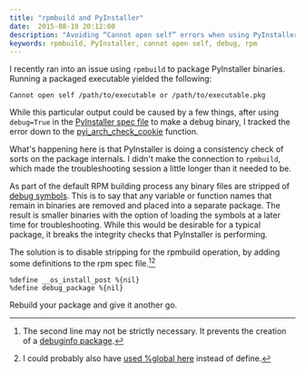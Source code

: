 ```yaml
---
title: "rpmbuild and PyInstaller"
date:  2015-08-19 20:12:00
description: "Avoiding “Cannot open self” errors when using PyInstaller binaries packaged with rpmbuild"
keywords: rpmbuild, PyInstaller, cannot open self, debug, rpm
---
```


I recently ran into an issue using `rpmbuild` to package PyInstaller binaries. Running a packaged executable yielded the following:

```
Cannot open self /path/to/executable or /path/to/executable.pkg
```

While this particular output could be caused by a few things, after using `debug=True` in the [PyInstaller spec file](http://pythonhosted.org/PyInstaller/#using-spec-files) to make a debug binary, I tracked the error down to the [pyi_arch_check_cookie](https://github.com/pyinstaller/pyinstaller/blob/v2.1/bootloader/common/pyi_archive.c#L174) function.

What's happening here is that PyInstaller is doing a consistency check of sorts on the package internals. I didn't make the connection to `rpmbuild`, which made the troubleshooting session a little longer than it needed to be.

As part of the default RPM building process any binary files are stripped of [debug symbols](https://en.wikipedia.org/wiki/Debug_symbol). This is to say that any variable or function names that remain in binaries are removed and placed into a separate package. The result is smaller binaries with the option of loading the symbols at a later time for troubleshooting. While this would be desirable for a typical package, it breaks the integrity checks that PyInstaller is performing.

The solution is to disable stripping for the rpmbuild operation, by adding some definitions to the rpm spec file.[^1][^2]

```
%define __os_install_post %{nil}
%define debug_package %{nil}
```

Rebuild your package and give it another go.

[^1]: The second line may not be strictly necessary. It prevents the creation of a [debuginfo package](https://fedoraproject.org/wiki/Packaging:Debuginfo).

[^2]: I could probably also have [used %global here](http://www.rpm.org/wiki/PackagerDocs/Macros#BuiltinMacros) instead of define.
